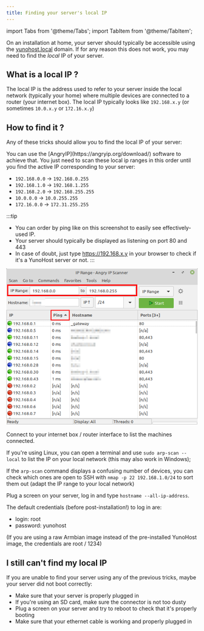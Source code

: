 ```yaml
---
title: Finding your server's local IP
---
```


import Tabs from '@theme/Tabs';
import TabItem from '@theme/TabItem';

On an installation at home, your server should typically be accessible using the [yunohost.local](http://yunohost.local) domain.
If for any reason this does not work, you may need to find the *local* IP of your server.

## What is a local IP ?

The local IP is the address used to refer to your server inside the local network (typically your home) where multiple devices
are connected to a router (your internet box). The local IP typically looks like `192.168.x.y` (or sometimes `10.0.x.y` or `172.16.x.y`)

## How to find it ?

Any of these tricks should allow you to find the local IP of your server:

<Tabs>
<TabItem value="angryip" label="With AngryIP (Recommended)" default>
You can use the [AngryIP](https://angryip.org/download/) software to achieve that.
You just need to scan these local ip ranges in this order until you find the active IP corresponding to your server:

- `192.168.0.0` -> `192.168.0.255`
- `192.168.1.0` -> `192.168.1.255`
- `192.168.2.0` -> `192.168.255.255`
- `10.0.0.0` -> `10.0.255.255`
- `172.16.0.0` -> `172.31.255.255`

:::tip
* You can order by ping like on this screenshot to easily see effectively-used IP.
* Your server should typically be displayed as listening on port 80 and 443
* In case of doubt, just type <https://192.168.x.y> in your browser to check if it's a YunoHost server or not.
:::

![](/img/installation/angryip.png)
</TabItem>

<TabItem value="router" label="With your internet router / box">
Connect to your internet box / router interface to list the machines connected.
</TabItem>

<TabItem value="arp-scan" label="With arp-scan">

If you're using Linux, you can open a terminal and use `sudo arp-scan --local` to list the IP on your local network (this may also work in Windows);

If the `arp-scan` command displays a confusing number of devices, you can check which ones are open to SSH with `nmap -p 22 192.168.1.0/24` to sort them out (adapt the IP range to your local network)
</TabItem>

<TabItem value="direct" label="With a direct access on the server">

Plug a screen on your server, log in and type `hostname --all-ip-address`.

The default credentials (before post-installation!) to log in are:
- login: root
- password: yunohost

(If you are using a raw Armbian image instead of the pre-installed YunoHost image, the credentials are root / 1234)
</TabItem>

</Tabs>


## I still can't find my local IP

If you are unable to find your server using any of the previous tricks, maybe your server did not boot correctly:

- Make sure that your server is properly plugged in
- If you're using an SD card, make sure the connector is not too dusty
- Plug a screen on your server and try to reboot to check that it's properly booting
- Make sure that your ethernet cable is working and properly plugged in
